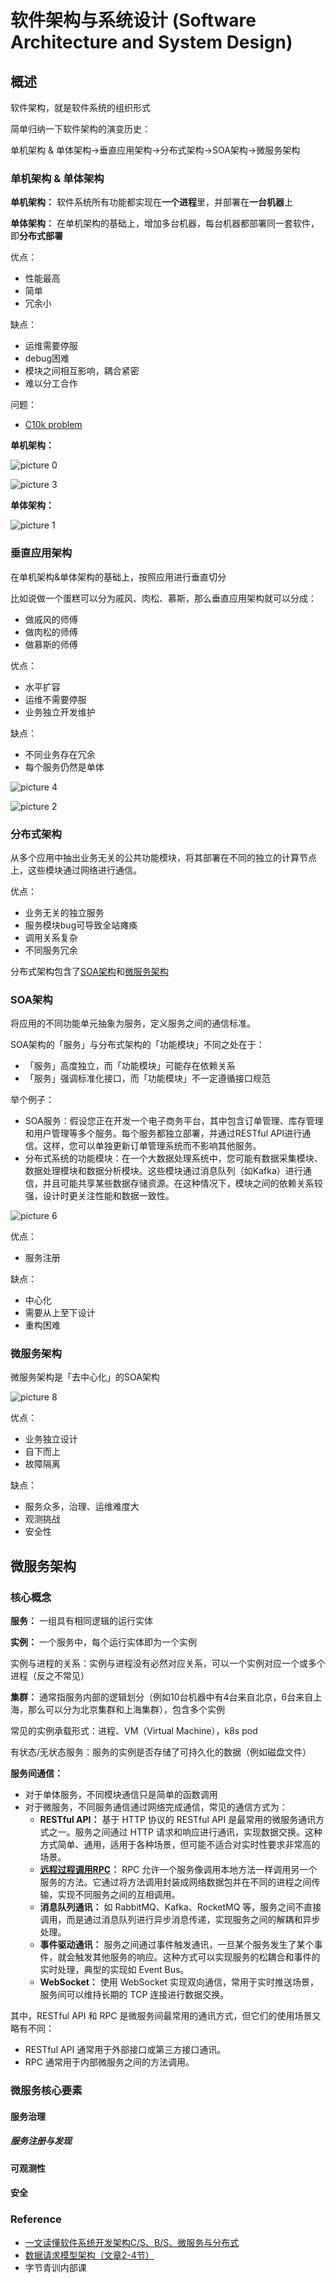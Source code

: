 # 软件架构与系统设计 (Software Architecture and System Design) 

## 概述

软件架构，就是软件系统的组织形式

简单归纳一下软件架构的演变历史：

单机架构 & 单体架构->垂直应用架构->分布式架构->SOA架构->微服务架构

### 单机架构 & 单体架构

**单机架构：** 软件系统所有功能都实现在**一个进程**里，并部署在**一台机器**上

**单体架构：** 在单机架构的基础上，增加多台机器，每台机器都部署同一套软件，即**分布式部署**

优点：

- 性能最高
- 简单
- 冗余小

缺点：

- 运维需要停服
- debug困难
- 模块之间相互影响，耦合紧密
- 难以分工合作

问题：
- [C10k problem](http://www.kegel.com/c10k.html)

**单机架构：**

![picture 0](assets_IMG/system_design/IMG_20250128-162538258.png)  

![picture 3](assets_IMG/system_design/IMG_20250128-162930810.png)  

**单体架构：**

![picture 1](assets_IMG/system_design/IMG_20250128-162559933.png)  

### 垂直应用架构 

在单机架构&单体架构的基础上，按照应用进行垂直切分

比如说做一个蛋糕可以分为戚风、肉松、慕斯，那么垂直应用架构就可以分成：

- 做戚风的师傅
- 做肉松的师傅
- 做慕斯的师傅

优点：

- 水平扩容
- 运维不需要停服
- 业务独立开发维护

缺点：

- 不同业务存在冗余
- 每个服务仍然是单体

![picture 4](assets_IMG/system_design/IMG_20250128-163004540.png)  

![picture 2](assets_IMG/system_design/IMG_20250128-162901338.png)  

### 分布式架构

从多个应用中抽出业务无关的公共功能模块，将其部署在不同的独立的计算节点上，这些模块通过网络进行通信。

优点：

- 业务无关的独立服务
- 服务模块bug可导致全站瘫痪
- 调用关系复杂
- 不同服务冗余

分布式架构包含了[SOA架构](#soa架构)和[微服务架构](#微服务架构)

### SOA架构

将应用的不同功能单元抽象为服务，定义服务之间的通信标准。

SOA架构的「服务」与分布式架构的「功能模块」不同之处在于：

- 「服务」高度独立，而「功能模块」可能存在依赖关系
- 「服务」强调标准化接口，而「功能模块」不一定遵循接口规范

举个例子：

- SOA服务：假设您正在开发一个电子商务平台，其中包含订单管理、库存管理和用户管理等多个服务。每个服务都独立部署，并通过RESTful API进行通信。这样，您可以单独更新订单管理系统而不影响其他服务。
- 分布式系统的功能模块：在一个大数据处理系统中，您可能有数据采集模块、数据处理模块和数据分析模块。这些模块通过消息队列（如Kafka）进行通信，并且可能共享某些数据存储资源。在这种情况下，模块之间的依赖关系较强，设计时更关注性能和数据一致性。

![picture 6](assets_IMG/system_design/IMG_20250128-165309993.png)  

优点：

- 服务注册

缺点：

- 中心化
- 需要从上至下设计
- 重构困难

### 微服务架构

微服务架构是「去中心化」的SOA架构

![picture 8](assets_IMG/system_design/IMG_20250128-165521275.png)  

优点：

- 业务独立设计
- 自下而上
- 故障隔离

缺点：

- 服务众多，治理、运维难度大
- 观测挑战
- 安全性

## 微服务架构

### 核心概念

**服务：** 一组具有相同逻辑的运行实体

**实例：** 一个服务中，每个运行实体即为一个实例

实例与进程的关系：实例与进程没有必然对应关系，可以一个实例对应一个或多个进程（反之不常见）

**集群：** 通常指服务内部的逻辑划分（例如10台机器中有4台来自北京，6台来自上海，那么可以分为北京集群和上海集群），包含多个实例

常见的实例承载形式：进程、VM（Virtual Machine），k8s pod

有状态/无状态服务：服务的实例是否存储了可持久化的数据（例如磁盘文件）

**服务间通信：**

- 对于单体服务，不同模块通信只是简单的函数调用
- 对于微服务，不同服务通信通过网络完成通信，常见的通信方式为：
  - **RESTful API：** 基于 HTTP 协议的 RESTful API 是最常用的微服务通讯方式之一。服务之间通过 HTTP 请求和响应进行通讯，实现数据交换。这种方式简单、通用，适用于各种场景，但可能不适合对实时性要求非常高的场景。
  - **[远程过程调用RPC](../Framework/RPC.md)：** RPC 允许一个服务像调用本地方法一样调用另一个服务的方法。它通过将方法调用封装成网络数据包并在不同的进程之间传输，实现不同服务之间的互相调用。
  - **消息队列通讯：** 如 RabbitMQ、Kafka、RocketMQ 等，服务之间不直接调用，而是通过消息队列进行异步消息传递，实现服务之间的解耦和异步处理。
  - **事件驱动通讯：** 服务之间通过事件触发通讯，一旦某个服务发生了某个事件，就会触发其他服务的响应。这种方式可以实现服务的松耦合和事件的实时处理，典型的实现如 Event Bus。
  - **WebSocket：** 使用 WebSocket 实现双向通信，常用于实时推送场景，服务间可以维持长期的 TCP 连接进行数据交换。

其中，RESTful API 和 RPC 是微服务间最常用的通讯方式，但它们的使用场景又略有不同：

- RESTful API 通常用于外部接口或第三方接口通讯。
- RPC 通常用于内部微服务之间的方法调用。

### 微服务核心要素

#### 服务治理

##### 服务注册与发现

#### 可观测性

#### 安全


### Reference
- [一文读懂软件系统开发架构C/S、B/S、微服务与分布式](https://zhuanlan.zhihu.com/p/659046250)
- [数据请求模型架构（文章2-4节）](https://zhuanlan.zhihu.com/p/161277955)
- 字节青训内部课

